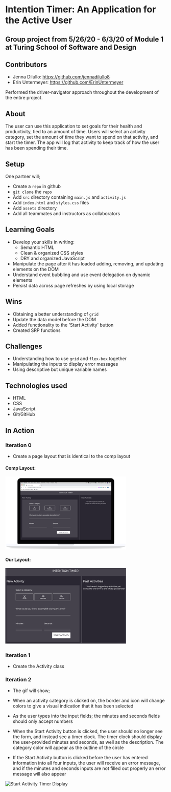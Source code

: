 # Intention Timer: An Application for the Active User

## Group project from 5/26/20 - 6/3/20 of Module 1 at Turing School of Software and Design

## Contributors

 - Jenna Dilullo: https://github.com/jennadilullo8
 - Erin Untermeyer: https://github.com/ErinUntermeyer

Performed the driver-navigator approach throughout the development of the entire project.

## About

The user can use this application to set goals for their health and productivity, tied to an amount of time. Users will select an activity category, set the amount of time they want to spend on that activity, and start the timer. The app will log that activity to keep track of how the user has been spending their time.

## Setup

One partner will;
- Create a `repo` in github
- `git clone` the `repo`
- Add `src` directory containing `main.js` and `activity.js`
- Add `index.html` and `styles.css` files
- Add `assets` directory
- Add all teammates and instructors as collaborators

## Learning Goals

- Develop your skills in writing:
  - Semantic HTML
  - Clean & organized CSS styles
  - DRY and organized JavaScript
- Manipulate the page after it has loaded adding, removing, and updating elements on the DOM
- Understand event bubbling and use event delegation on dynamic elements
- Persist data across page refreshes by using local storage

## Wins

- Obtaining a better understanding of `grid`
- Update the data model before the DOM
- Added functionality to the 'Start Activity' button
- Created SRP functions

## Challenges

- Understanding how to use `grid` and `flex-box` together
- Manipulating the inputs to display error messages
- Using descriptive but unique variable names

## Technologies used

- HTML
- CSS
- JavaScript
- Git/GitHub

## In Action

### Iteration 0

- Create a page layout that is identical to the comp layout

#### Comp Layout:

<img src="/assets/comp-desktop.png" alt="Desktop layout comp" height=auto width=75%/>

#### Our Layout:

<img src="/assets/Our-Comp_layout.png" alt="Our desktop layout" height=auto width=75%/>

### Iteration 1

- Create the Activity class

### Iteration 2

- The gif will show;

- When an activity category is clicked on, the border and icon will change colors to give a visual indication that it has been selected

- As the user types into the input fields; the minutes and seconds fields should only accept numbers

- When the Start Activity button is clicked, the user should no longer see the form, and instead see a timer clock. The timer clock should display the user-provided minutes and seconds, as well as the description. The category color will appear as the outline of the circle

- If the Start Activity button is clicked before the user has entered information into all four inputs, the user will receive an error message, and if the minutes and seconds inputs are not filled out properly an error message will also appear

<img src="http://g.recordit.co/W4WGWnhdbl.gif" alt="Start Activity Timer Display" height=auto width=75%/>
